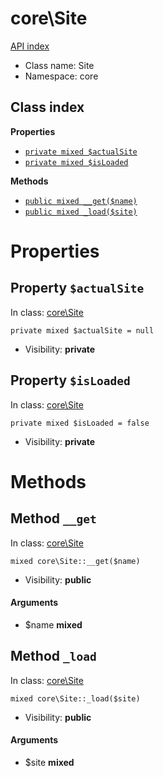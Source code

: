 # core\Site
[API index](../API-index.md)






* Class name: Site
* Namespace: core




## Class index

**Properties**
* [`private mixed $actualSite`](#property-actualsite)
* [`private mixed $isLoaded`](#property-isloaded)

**Methods**
* [`public mixed __get($name)`](#method-__get)
* [`public mixed _load($site)`](#method-_load)







# Properties


## Property `$actualSite`
In class: [core\Site](#top)

```
private mixed $actualSite = null
```





* Visibility: **private**


## Property `$isLoaded`
In class: [core\Site](#top)

```
private mixed $isLoaded = false
```





* Visibility: **private**


# Methods


## Method `__get`
In class: [core\Site](#top)

```
mixed core\Site::__get($name)
```





* Visibility: **public**

#### Arguments

* $name **mixed**



## Method `_load`
In class: [core\Site](#top)

```
mixed core\Site::_load($site)
```





* Visibility: **public**

#### Arguments

* $site **mixed**


